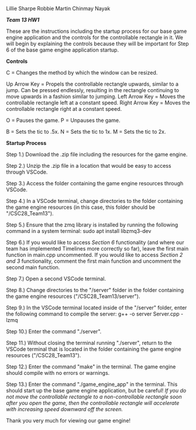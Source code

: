 Lillie Sharpe
Robbie Martin
Chinmay Nayak


***Team 13 HW1***

These are the instructions including the startup process for our base game engine application and the controls for the controllable rectangle in it.
We will begin by explaining the controls because they will be important for Step 6 of the base game engine application startup.


**Controls**

C = Changes the method by which the window can be resized.

Up Arrow Key = Propels the controllable rectangle upwards, similar to a jump. Can be pressed endlessly, resulting in the rectangle continuing to move upwards in a fashion similar to jumping.
Left Arrow Key = Moves the controllable rectangle left at a constant speed.
Right Arrow Key = Moves the controllable rectangle right at a constant speed.

O = Pauses the game.
P = Unpauses the game.

B = Sets the tic to .5x.
N = Sets the tic to 1x.
M = Sets the tic to 2x.


**Startup Process**

Step 1.) Download the .zip file including the resources for the game engine.

Step 2.) Unzip the .zip file in a location that would be easy to access through VSCode.

Step 3.) Access the folder containing the game engine resources through VSCode.

Step 4.) In a VSCode terminal, change directories to the folder containing the game engine resources (in this case, this folder should be "/CSC28_Team13").

Step 5.) Ensure that the zmq library is installed by running the following command in a system terminal: sudo apt install libzmq3-dev

Step 6.) If you would like to access *Section 6* functionality (and where our team has implemented Timelines more correctly so far), leave the first main function in main.cpp uncommented. If you would like to access *Section 2 and 3* functionality, comment the first main function and uncomment the second main function.

Step 7.) Open a second VSCode terminal.

Step 8.) Change directories to the "/server" folder in the folder containing the game engine resources ("/CSC28_Team13/server").

Step 9.) In the VSCode terminal located inside of the "/server" folder, enter the following command to compile the server: g++ -o server Server.cpp -lzmq

Step 10.) Enter the command "./server".

Step 11.) Without closing the terminal running "./server", return to the VSCode terminal that is located in the folder containing the game engine resources ("/CSC28_Team13").

Step 12.) Enter the command "make" in the terminal. The game engine should compile with no errors or warnings.

Step 13.) Enter the command "./game_engine_app" in the terminal. This should start up the base game engine application, but be careful! *If you do not move the controllable rectangle to a non-controllable rectangle soon after you open the game, then the controllable rectangle will accelerate with increasing speed downward off the screen.*

Thank you very much for viewing our game engine!
